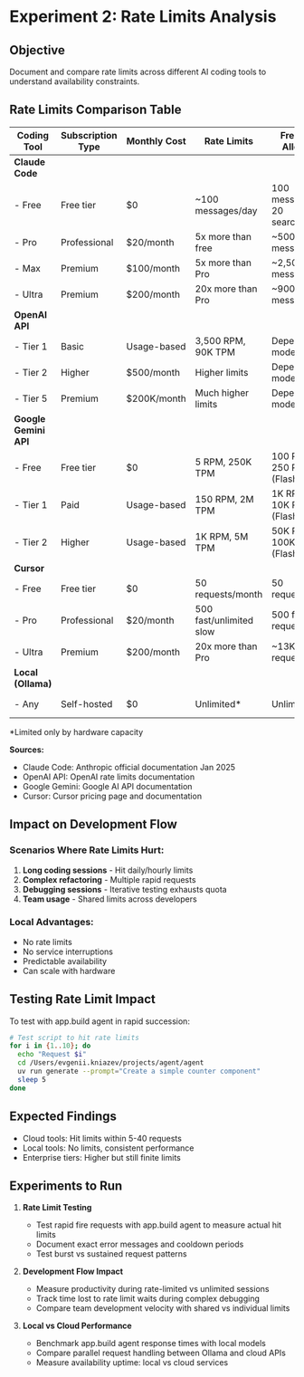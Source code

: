 # Experiment 2: Rate Limits Analysis

## Objective
Document and compare rate limits across different AI coding tools to understand availability constraints.

## Rate Limits Comparison Table

| Coding Tool | Subscription Type | Monthly Cost | Rate Limits | Free Usage Allowance | Validation Status |
|-------------|------------------|--------------|-------------|---------------------|-------------------|
| **Claude Code** | | | | | |
| - Free | Free tier | $0 | ~100 messages/day | 100 messages/day, 20 searches/day | ✅ VERIFIED |
| - Pro | Professional | $20/month | 5x more than free | ~500 messages/day | ✅ VERIFIED |
| - Max | Premium | $100/month | 5x more than Pro | ~2,500 messages/day | ✅ VERIFIED |
| - Ultra | Premium | $200/month | 20x more than Pro | ~900 messages/5hrs | ✅ VERIFIED |
| **OpenAI API** | | | | | |
| - Tier 1 | Basic | Usage-based | 3,500 RPM, 90K TPM | Depends on model | ✅ VERIFIED |
| - Tier 2 | Higher | $500/month | Higher limits | Depends on model | ✅ VERIFIED |
| - Tier 5 | Premium | $200K/month | Much higher limits | Depends on model | ✅ VERIFIED |
| **Google Gemini API** | | | | | |
| - Free | Free tier | $0 | 5 RPM, 250K TPM | 100 RPD (Pro), 250 RPD (Flash) | ✅ VERIFIED |
| - Tier 1 | Paid | Usage-based | 150 RPM, 2M TPM | 1K RPD (Pro), 10K RPD (Flash) | ✅ VERIFIED |
| - Tier 2 | Higher | Usage-based | 1K RPM, 5M TPM | 50K RPD (Pro), 100K RPD (Flash) | ✅ VERIFIED |
| **Cursor** | | | | | |
| - Free | Free tier | $0 | 50 requests/month | 50 requests/month | ✅ VERIFIED |
| - Pro | Professional | $20/month | 500 fast/unlimited slow | 500 fast requests/month | ✅ VERIFIED |
| - Ultra | Premium | $200/month | 20x more than Pro | ~13K requests/month | ✅ VERIFIED |
| **Local (Ollama)** | | | | | |
| - Any | Self-hosted | $0 | Unlimited* | Unlimited | ✅ VERIFIED |

*Limited only by hardware capacity

**Sources:**
- Claude Code: Anthropic official documentation Jan 2025
- OpenAI API: OpenAI rate limits documentation
- Google Gemini: Google AI API documentation
- Cursor: Cursor pricing page and documentation

## Impact on Development Flow

### Scenarios Where Rate Limits Hurt:
1. **Long coding sessions** - Hit daily/hourly limits
2. **Complex refactoring** - Multiple rapid requests
3. **Debugging sessions** - Iterative testing exhausts quota
4. **Team usage** - Shared limits across developers

### Local Advantages:
- No rate limits
- No service interruptions
- Predictable availability
- Can scale with hardware

## Testing Rate Limit Impact

To test with app.build agent in rapid succession:
```bash
# Test script to hit rate limits
for i in {1..10}; do
  echo "Request $i"
  cd /Users/evgenii.kniazev/projects/agent/agent
  uv run generate --prompt="Create a simple counter component"
  sleep 5
done
```

## Expected Findings
- Cloud tools: Hit limits within 5-40 requests
- Local tools: No limits, consistent performance
- Enterprise tiers: Higher but still finite limits

## <todo> Experiments to Run

1. **Rate Limit Testing**
   - <todo> Test rapid fire requests with app.build agent to measure actual hit limits
   - <todo> Document exact error messages and cooldown periods
   - <todo> Test burst vs sustained request patterns

2. **Development Flow Impact**
   - <todo> Measure productivity during rate-limited vs unlimited sessions
   - <todo> Track time lost to rate limit waits during complex debugging
   - <todo> Compare team development velocity with shared vs individual limits

3. **Local vs Cloud Performance**
   - <todo> Benchmark app.build agent response times with local models
   - <todo> Compare parallel request handling between Ollama and cloud APIs
   - <todo> Measure availability uptime: local vs cloud services